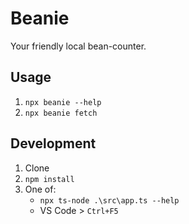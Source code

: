 # Beanie

Your friendly local bean-counter.

## Usage

1. `npx beanie --help`
1. `npx beanie fetch`

## Development

1. Clone
1. `npm install`
1. One of:
    * `npx ts-node .\src\app.ts --help`
    * VS Code > `Ctrl+F5`
